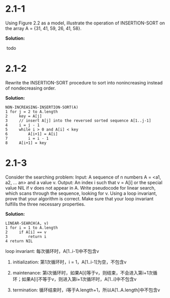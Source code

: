 # 2.1-1

Using Figure 2.2 as a model, illustrate the operation of INSERTION-SORT on the array A = {31, 41, 59, 26, 41, 58}.

**Solution:**

​	todo

# 2.1-2

Rewrite the INSERTION-SORT procedure to sort into nonincreasing instead of nondecreasing order.  

**Solution:**

```
NON-INCREASING-INSERTION-SORT(A)
1 for j = 2 to A.length
2     key = A[j]
3	  // insert A[j] into the reversed sorted sequence A[1..j-1]
4	  i = j - 1
5     while i > 0 and A[i] < key
6	      A[i+1] = A[i]
7		  i = i - 1
8	  A[i+1] = key
```

# 2.1-3

Consider the searching problem:
Input: A sequence of n numbers A = <a1, a2, ... an> and a value v.
Output: An index i such that v = A[i] or the special value NIL if v does not appear in A.
Write pseudocode for linear search, which scans through the sequence, looking for v. Using a loop invariant, prove that your algorithm is correct. Make sure that your loop invariant fulfills the three necessary properties.  

**Solution:**

```
LINEAR-SEARCH(A, v)
1 for i = 1 to A.length
2     if A[i] == v
3         return i
4 return NIL
```

loop invariant: 每次循环时，A[1..i-1]中不包含v

1. initialization: 第1次循环时，i = 1，A[1..i-1]为空，不包含v

2. maintenance: 第i次循环时，如果A[i]等于v，则结束，不会进入第i+1次循环；如果A[i]不等于v，则进入第i+1次循环时，A[1..i]中不包含v

3. termination: 循环结束时，i等于A.length+1，所以A[1..A.length]中不包含v